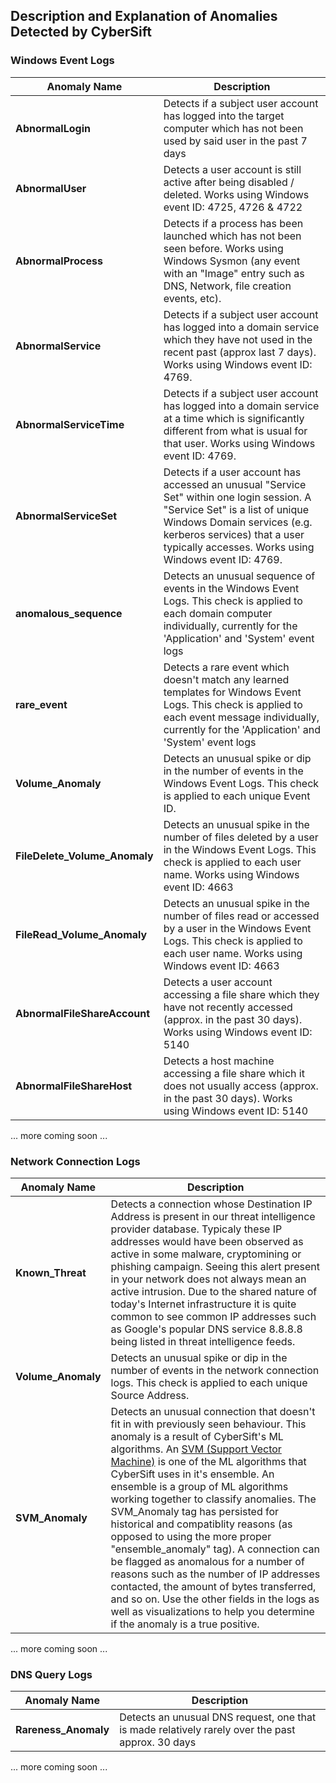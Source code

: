 ## Description and Explanation of Anomalies Detected by CyberSift

### Windows Event Logs

| Anomaly Name | Description
| - | - |
| <a id="AbnormalLogin"></a> **AbnormalLogin** | Detects if a subject user account has logged into the target computer which has not been used by said user in the past 7 days 
| <a id="AbnormalUser"></a> **AbnormalUser** | Detects a user account is still active after being disabled / deleted. Works using Windows event ID: 4725, 4726 & 4722
| <a id="AbnormalProcess"></a> **AbnormalProcess** | Detects if a process has been launched which has not been seen before. Works using Windows Sysmon (any event with an "Image" entry such as DNS, Network, file creation events, etc).
| <a id="AbnormalService"></a> **AbnormalService** | Detects if a subject user account has logged into a domain service which they have not used in the recent past (approx last 7 days). Works using Windows event ID: 4769.
| <a id="AbnormalServiceTime"></a> **AbnormalServiceTime** | Detects if a subject user account has logged into a domain service at a time which is significantly different from what is usual for that user. Works using Windows event ID: 4769.
| <a id="AbnormalServiceSet"></a> **AbnormalServiceSet** | Detects if a user account has accessed an unusual "Service Set" within one login session. A "Service Set" is a list of unique Windows Domain services (e.g. kerberos services) that a user typically accesses. Works using Windows event ID: 4769.
| <a id="anomalous_sequence"></a> **anomalous_sequence** | Detects an unusual sequence of events in the Windows Event Logs. This check is applied to each domain computer individually, currently for the 'Application' and 'System' event logs
| <a id="rare_event"></a> **rare_event** | Detects a rare event which doesn't match any learned templates for Windows Event Logs. This check is applied to each event message individually, currently for the 'Application' and 'System' event logs
| <a id="Winlog_Volume_Anomaly"></a> **Volume_Anomaly** | Detects an unusual spike or dip in the number of events in the Windows Event Logs. This check is applied to each unique Event ID.
| <a id="FileDelete_Volume_Anomaly"></a> **FileDelete\_Volume\_Anomaly** | Detects an unusual spike in the number of files deleted by a user in the Windows Event Logs. This check is applied to each user name. Works using Windows event ID: 4663
| <a id="FileRead_Volume_Anomaly"></a> **FileRead\_Volume\_Anomaly** | Detects an unusual spike in the number of files read or accessed by a user in the Windows Event Logs. This check is applied to each user name. Works using Windows event ID: 4663
| <a id="AbnormalFileShareAccount"></a> **AbnormalFileShareAccount** | Detects a user account accessing a file share which they have not recently accessed (approx. in the past 30 days). Works using Windows event ID: 5140
| <a id="AbnormalFileShareHost"></a> **AbnormalFileShareHost** | Detects a host machine accessing a file share which it does not usually access (approx. in the past 30 days). Works using Windows event ID: 5140

... more coming soon ...

### Network Connection Logs

| Anomaly Name | Description
| - | - |
| <a id="Known_Threat"></a> **Known_Threat** | Detects a connection whose Destination IP Address is present in our threat intelligence provider database. Typicaly these IP addresses would have been observed as active in some malware, cryptomining or phishing campaign. Seeing this alert present in your network does not always mean an active intrusion. Due to the shared nature of today's Internet infrastructure it is quite common to see common IP addresses such as Google's popular DNS service 8.8.8.8 being listed in threat intelligence feeds.
| <a id="Network_Volume_Anomaly"></a> **Volume_Anomaly** | Detects an unusual spike or dip in the number of events in the network connection logs. This check is applied to each unique Source Address.
| <a id="SVM_Anomaly"></a> **SVM_Anomaly** | Detects an unusual connection that doesn't fit in with previously seen behaviour. This anomaly is a result of CyberSift's ML algorithms. An [SVM (Support Vector Machine)](https://en.wikipedia.org/wiki/Support-vector_machine) is one of the ML algorithms that CyberSift uses in it's ensemble. An ensemble is a group of ML algorithms working together to classify anomalies. The SVM_Anomaly tag has persisted for historical and compatiblity reasons (as opposed to using the more proper "ensemble_anomaly" tag). A connection can be flagged as anomalous for a number of reasons such as the number of IP addresses contacted, the amount of bytes transferred, and so on. Use the other fields in the logs as well as visualizations to help you determine if the anomaly is a true positive.

... more coming soon ...

### DNS Query Logs

| Anomaly Name | Description
| - | - |
| <a id="Rareness_Anomaly"></a> **Rareness_Anomaly** | Detects an unusual DNS request, one that is made relatively rarely over the past approx. 30 days

... more coming soon ...